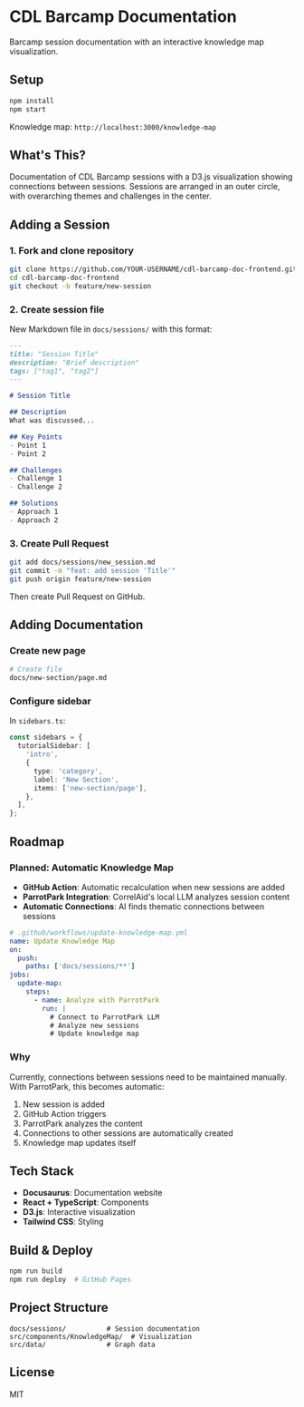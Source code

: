 # CDL Barcamp Documentation

Barcamp session documentation with an interactive knowledge map visualization.

## Setup

```bash
npm install
npm start
```

Knowledge map: `http://localhost:3000/knowledge-map`

## What's This?

Documentation of CDL Barcamp sessions with a D3.js visualization showing connections between sessions. Sessions are arranged in an outer circle, with overarching themes and challenges in the center.

## Adding a Session

### 1. Fork and clone repository

```bash
git clone https://github.com/YOUR-USERNAME/cdl-barcamp-doc-frontend.git
cd cdl-barcamp-doc-frontend
git checkout -b feature/new-session
```

### 2. Create session file

New Markdown file in `docs/sessions/` with this format:

```markdown
---
title: "Session Title"
description: "Brief description"
tags: ["tag1", "tag2"]
---

# Session Title

## Description
What was discussed...

## Key Points
- Point 1
- Point 2

## Challenges
- Challenge 1
- Challenge 2

## Solutions
- Approach 1
- Approach 2
```

### 3. Create Pull Request

```bash
git add docs/sessions/new_session.md
git commit -m "feat: add session 'Title'"
git push origin feature/new-session
```

Then create Pull Request on GitHub.

## Adding Documentation

### Create new page

```bash
# Create file
docs/new-section/page.md
```

### Configure sidebar

In `sidebars.ts`:

```typescript
const sidebars = {
  tutorialSidebar: [
    'intro',
    {
      type: 'category',
      label: 'New Section',
      items: ['new-section/page'],
    },
  ],
};
```

## Roadmap

### Planned: Automatic Knowledge Map

- **GitHub Action**: Automatic recalculation when new sessions are added
- **ParrotPark Integration**: CorrelAid's local LLM analyzes session content
- **Automatic Connections**: AI finds thematic connections between sessions

```yaml
# .github/workflows/update-knowledge-map.yml
name: Update Knowledge Map
on:
  push:
    paths: ['docs/sessions/**']
jobs:
  update-map:
    steps:
      - name: Analyze with ParrotPark
        run: |
          # Connect to ParrotPark LLM
          # Analyze new sessions
          # Update knowledge map
```

### Why 

Currently, connections between sessions need to be maintained manually. With ParrotPark, this becomes automatic:

1. New session is added
2. GitHub Action triggers
3. ParrotPark analyzes the content
4. Connections to other sessions are automatically created
5. Knowledge map updates itself

## Tech Stack

- **Docusaurus**: Documentation website
- **React + TypeScript**: Components
- **D3.js**: Interactive visualization
- **Tailwind CSS**: Styling

## Build & Deploy

```bash
npm run build
npm run deploy  # GitHub Pages
```

## Project Structure

```
docs/sessions/          # Session documentation
src/components/KnowledgeMap/  # Visualization
src/data/               # Graph data
```

## License

MIT

